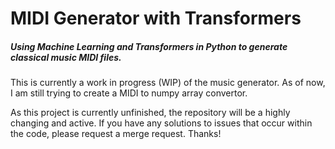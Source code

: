 # MIDI Generator with Transformers
##### Using Machine Learning and Transformers in Python to generate classical music MIDI files.

This is currently a work in progress (WIP) of the music generator. 
As of now, I am still trying to create a MIDI to numpy array convertor.

As this project is currently unfinished, the repository will be a highly changing and active.
If you have any solutions to issues that occur within the code, please request a merge request.
Thanks! 